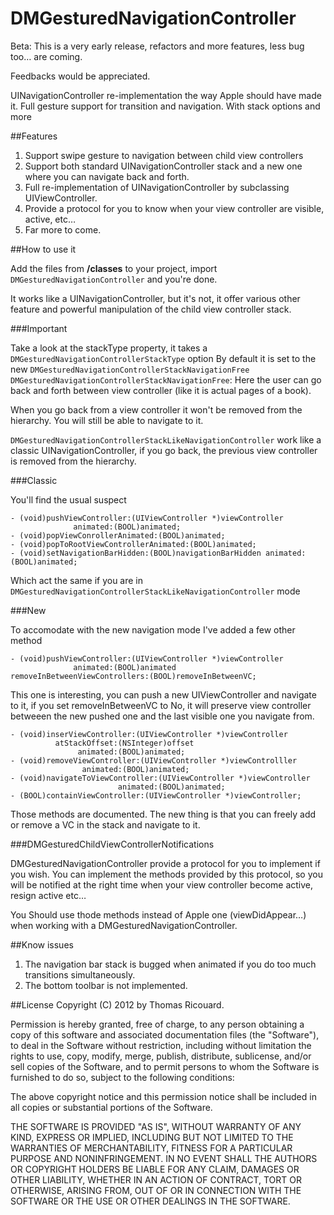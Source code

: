 DMGesturedNavigationController
==============================

Beta: This is a very early release, refactors and more features, less bug too… are coming.

Feedbacks would be appreciated.

UINavigationController re-implementation the way Apple should have made it. 
Full gesture support for transition and navigation. With stack options and more

##Features
1. Support swipe gesture to navigation between child view controllers
2. Support both standard UINavigationController stack and a new one where you can navigate back and forth.
3. Full re-implementation of UINavigationController by subclassing UIViewController. 
4. Provide a protocol for you to know when your view controller are visible, active, etc…
5. Far more to come.


##How to use it

Add the files from **/classes** to your project, import `DMGesturedNavigationController` and you're done. 

It works like a UINavigationController, but it's not, it offer various other feature and powerful manipulation of the child view controller stack.

###Important

Take a look at the stackType property, it takes a `DMGesturedNavigationControllerStackType` option
By default it is set to the new `DMGesturedNavigationControllerStackNavigationFree`
`DMGesturedNavigationControllerStackNavigationFree`: Here the user can go back and forth between view controller (like it is actual pages of a book). 

When you go back from a view controller it won't be removed from the hierarchy. You will still be able to navigate to it. 

`DMGesturedNavigationControllerStackLikeNavigationController` work like a classic UINavigationController, if you go back, the previous view controller is removed from the hierarchy. 

###Classic

You'll find the usual suspect 


	- (void)pushViewController:(UIViewController *)viewController
                  animated:(BOOL)animated;
	- (void)popViewConrollerAnimated:(BOOL)animated;
	- (void)popToRootViewControllerAnimated:(BOOL)animated;
	- (void)setNavigationBarHidden:(BOOL)navigationBarHidden animated:(BOOL)animated;
	
Which act the same if you are in `DMGesturedNavigationControllerStackLikeNavigationController` mode

###New

To accomodate with the new navigation mode I've added a few other method


	- (void)pushViewController:(UIViewController *)viewController
                  animated:(BOOL)animated
	removeInBetweenViewControllers:(BOOL)removeInBetweenVC;
	
This one is interesting, you can push a new UIViewController and navigate to it, if you set removeInBetweenVC to No, it will preserve view controller betweeen the new pushed one and the last visible one you navigate from. 
 
	- (void)inserViewController:(UIViewController *)viewController
              atStackOffset:(NSInteger)offset
                   animated:(BOOL)animated;
	- (void)removeViewController:(UIViewController *)viewControlller
                    animated:(BOOL)animated;
	- (void)navigateToViewController:(UIViewController *)viewController 
							animated:(BOOL)animated;
	- (BOOL)containViewController:(UIViewController *)viewController;
	
Those methods are documented. 
The new thing is that you can freely add or remove a VC in the stack and navigate to it. 

###DMGesturedChildViewControllerNotifications


DMGesturedNavigationController provide a protocol for you to implement if you wish. 
You can implement the methods provided by this protocol, so you will be notified at the right time 
when your view controller become active, resign active etc…

You Should use thode methods instead of Apple one (viewDidAppear…) when working with a DMGesturedNavigationController. 

##Know issues
1. The navigation bar stack is bugged when animated if you do too much transitions simultaneously.
3. The bottom toolbar is not implemented.

##License
Copyright (C) 2012 by Thomas Ricouard.

Permission is hereby granted, free of charge, to any person obtaining a copy of this software and associated documentation files (the "Software"), to deal in the Software without restriction, including without limitation the rights to use, copy, modify, merge, publish, distribute, sublicense, and/or sell copies of the Software, and to permit persons to whom the Software is furnished to do so, subject to the following conditions:

The above copyright notice and this permission notice shall be included in all copies or substantial portions of the Software.

THE SOFTWARE IS PROVIDED "AS IS", WITHOUT WARRANTY OF ANY KIND, EXPRESS OR IMPLIED, INCLUDING BUT NOT LIMITED TO THE WARRANTIES OF MERCHANTABILITY, FITNESS FOR A PARTICULAR PURPOSE AND NONINFRINGEMENT. IN NO EVENT SHALL THE AUTHORS OR COPYRIGHT HOLDERS BE LIABLE FOR ANY CLAIM, DAMAGES OR OTHER LIABILITY, WHETHER IN AN ACTION OF CONTRACT, TORT OR OTHERWISE, ARISING FROM, OUT OF OR IN CONNECTION WITH THE SOFTWARE OR THE USE OR OTHER DEALINGS IN THE SOFTWARE.